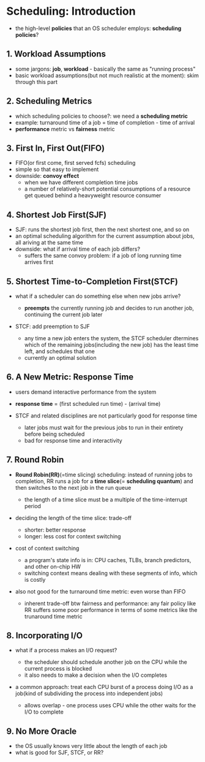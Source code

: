 # Scheduling: Introduction
- the high-level **policies** that an OS scheduler employs: **scheduling policies**?

## 1. Workload Assumptions
- some jargons: **job**, **workload** - basically the same as "running process"
- basic workload assumptions(but not much realistic at the moment): skim through this part

## 2. Scheduling Metrics
- which scheduling policies to choose?: we need a **scheduling metric**
- example: turnaround time of a job = time of completion - time of arrival
- **performance** metric vs **fairness** metric

## 3. First In, First Out(FIFO)
- FIFO(or first come, first served fcfs) scheduling
- simple so that easy to implement
- downside: **convoy effect**
  - when we have different completion time jobs
  - a number of relatively-short potential consumptions of a resource get queued behind a heavyweight
  resource consumer

## 4. Shortest Job First(SJF)
- SJF: runs the shortest job first, then the next shortest one, and so on
- an optimal scheduling algorithm for the current assumption about jobs, all ariving at the same time
- downside: what if arrival time of each job differs?
  - suffers the same convoy problem: if a job of long running time arrives first

## 5. Shortest Time-to-Completion First(STCF)
- what if a scheduler can do something else when new jobs arrive?
  - **preempts** the currently running job and decides to run another job, continuing the current job later

- STCF: add preemption to SJF
  - any time a new job enters the system, the STCF scheduler dtermines which of the remaining jobs(including the new job) has the least time left, and schedules that one
  - currently an optimal solution

## 6. A New Metric: Response Time
- users demand interactive performance from the system
- **response time** = (first scheduled run time) - (arrival time)

- STCF and related disciplines are not particularly good for response time
  - later jobs must wait for the previous jobs to run in their entirety before being scheduled
  - bad for response time and interactivity

## 7. Round Robin
- **Round Robin(RR)**(=time slicing) scheduling: instead of running jobs to completion, RR runs a job for a **time slice**(= **scheduling quantum**) and then switches to the next job in the run queue
  - the length of a time slice must be a multiple of the time-interrupt period

- deciding the length of the time slice: trade-off
  - shorter: better response
  - longer: less cost for context switching

- cost of context switching
  - a program's state info is in: CPU caches, TLBs, branch predictors, and other on-chip HW
  - switching context means dealing with these segments of info, which is costly

- also not good for the turnaround time metric: even worse than FIFO
  - inherent trade-off btw fairness and performance: any fair policy like RR suffers some poor performance in terms of some metrics like the trunaround time metric

## 8. Incorporating I/O
- what if a process makes an I/O request?
  - the scheduler should schedule another job on the CPU while the current process is blocked
  - it also needs to make a decision when the I/O completes

- a common approach: treat each CPU burst of a process doing I/O as a job(kind of subdividing the process into independent jobs)
  - allows overlap - one process uses CPU while the other waits for the I/O to complete

## 9. No More Oracle
- the OS usually knows very little about the length of each job
- what is good for SJF, STCF, or RR?
